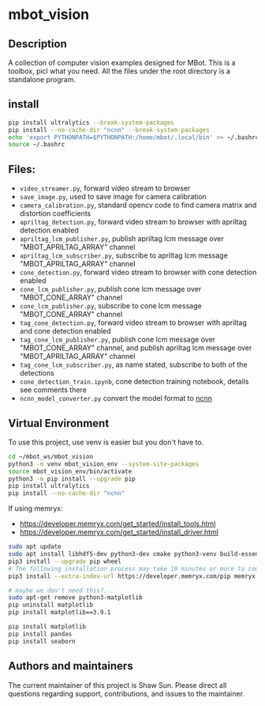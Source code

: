 # mbot_vision

## Description
A collection of computer vision examples designed for MBot. This is a toolbox, picl what you need. All the files under the root directory is a standalone program.

## install
```bash
pip install ultralytics --break-system-packages
pip install --no-cache-dir "ncnn" --break-system-packages
echo 'export PYTHONPATH=$PYTHONPATH:/home/mbot/.local/bin' >> ~/.bashrc
source ~/.bashrc
```

## Files:
- `video_streamer.py`, forward video stream to browser
- `save_image.py`, used to save image for camera calibration
- `camera_calibration.py`, standard opencv code to find camera matrix and distortion coefficients
- `apriltag_detection.py`, forward video stream to browser with apriltag detection enabled
- `apriltag_lcm_publisher.py`, publish apriltag lcm message over "MBOT_APRILTAG_ARRAY" channel
- `apriltag_lcm_subscriber.py`, subscribe to apriltag lcm message "MBOT_APRILTAG_ARRAY" channel
- `cone_detection.py`, forward video stream to browser with cone detection enabled
- `cone_lcm_publisher.py`, publish cone lcm message over "MBOT_CONE_ARRAY" channel
- `cone_lcm_publisher.py`, subscribe to cone lcm message "MBOT_CONE_ARRAY" channel
- `tag_cone_detection.py`, forward video stream to browser with apriltag and cone detection enabled
- `tag_cone_lcm_publisher.py`, publish cone lcm message over "MBOT_CONE_ARRAY" channel, and publish apriltag lcm message over "MBOT_APRILTAG_ARRAY" channel
- `tag_cone_lcm_subscriber.py`, as name stated, subscribe to both of the detections
- `cone_detection_train.ipynb`, cone detection training notebook, details see comments there
- `ncnn_model_converter.py` convert the model format to [ncnn](https://docs.ultralytics.com/integrations/ncnn/)

## Virtual Environment
To use this project, use venv is easier but you don't have to.

```bash
cd ~/mbot_ws/mbot_vision
python3 -m venv mbot_vision_env --system-site-packages
source mbot_vision_env/bin/activate
python3 -m pip install --upgrade pip
pip install ultralytics
pip install --no-cache-dir "ncnn"
```
If using memryx: 
- https://developer.memryx.com/get_started/install_tools.html
- https://developer.memryx.com/get_started/install_driver.html
```bash
sudo apt update
sudo apt install libhdf5-dev python3-dev cmake python3-venv build-essential
pip3 install --upgrade pip wheel
# The following installation process may take 10 minutes or more to complete. 
pip3 install --extra-index-url https://developer.memryx.com/pip memryx
```
```bash
# maybe we don't need this?...
sudo apt-get remove python3-matplotlib
pip uninstall matplotlib
pip install matplotlib==3.9.1
```
```bash
pip install matplotlib
pip install pandas
pip install seaborn
```

## Authors and maintainers
The current maintainer of this project is Shaw Sun. Please direct all questions regarding support, contributions, and issues to the maintainer.